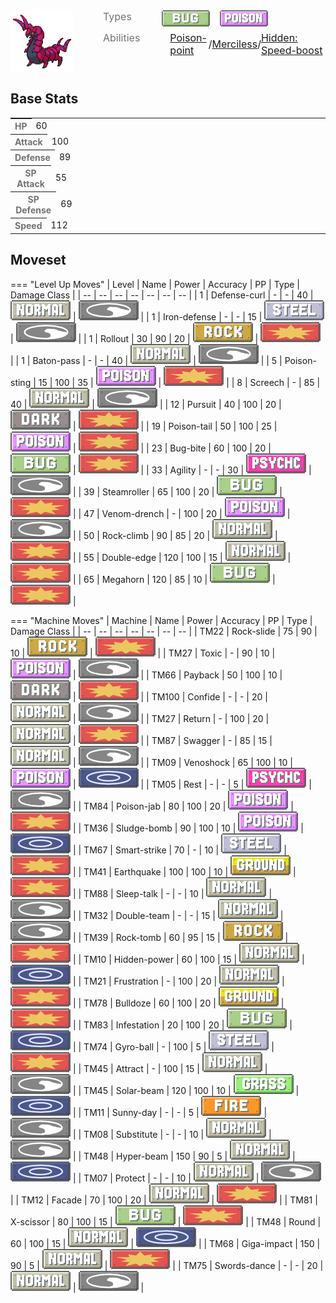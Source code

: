 <div style="display: flex; flex-direction: row; column-gap: 3rem; align-content: center;">
  <img src="../../img/pokemon/scolipede.png" width="100"/>

  <div>
    <div style="display: flex; flex-direction: row; column-gap: 3rem; alignt-items: center; margin-bottom: 0.5rem;">
      <p style="color: #737373; margin: 0px; font-size: 16px; font-weight: normal;">Types</p>
      <div style="display: flex; flex-direction: row; align-items: center; column-gap: 1rem">
        <img src='../../img/types/bug.png' style='width: 77px; height: 26px;'/>
        <img src='../../img/types/poison.png' style='width: 77px; height: 26px;'/>
      </div>
    </div>
    <div style="display: flex; flex-direction: row; column-gap: 3rem; alignt-items: center; ">
      <p style="color: #737373; margin: 0px;  font-weight: normal; font-size:16px;">Abilities</p>
      <div style="display: flex; flex-direction: row; align-items: center; font-size: 16px">
        <a href='' title="Whenever a move makes contact with this Pokemon, the move's user has a 30% chance of being poisoned.">Poison-point</a>
        /<a href='' title="This Pokemon's moves critical hit against poisoned targets.">Merciless</a>
        /<a href='' title="This Pokemon's Speed rises one stage after each turn.">Hidden: Speed-boost</a>
      </div>
    </div>
  </div>
</div>

## Base Stats
<table style="width: 100%">
  <tbody style="width: 100%;">
    <tr style="display: flex; align-items: center;">
      <th style="color: #737373;" >HP</th>
      <td style="border-top: none; width: 70px">60</td>
      <td style="width: 100%; min-width: 450px; border-top: none;">
        <div style="width: 23%;" class="ranking-bar rank-3">
        </div>
      </td>
    </tr>
    <tr style="display: flex; align-items: center;">
      <th style="color: #737373;">Attack</th>
      <td style="border-top: none; width: 70px">100</td>
      <td style="width: 100%; min-width: 450px; border-top: none;">
        <div style="width: 39%;" class="ranking-bar rank-4">
        </div>
      </td>
    </tr>
    <tr style="display: flex; align-items: center;">
      <th style="color: #737373;">Defense</th>
      <td style="border-top: none; width: 70px">89</td>
      <td style="width: 100%; min-width: 450px; border-top: none;">
        <div style="width: 34%;" class="ranking-bar rank-4">
        </div>
      </td>
    </tr>
    <tr style="display: flex; align-items: center;">
      <th style="color: #737373;">SP Attack</th>
      <td style="border-top: none; width: 70px">55</td>
      <td style="width: 100%; min-width: 450px; border-top: none;">
        <div style="width: 21%;" class="ranking-bar rank-3">
        </div>
      </td>
    </tr>
    <tr style="display: flex; align-items: center;">
      <th style="color: #737373;">SP Defense</th>
      <td style="border-top: none; width: 70px">69</td>
      <td style="width: 100%; min-width: 450px; border-top: none;">
        <div style="width: 27%;" class="ranking-bar rank-3">
        </div>
      </td>
    </tr>
    <tr style="display: flex; align-items: center;">
      <th style="color: #737373;">Speed</th>
      <td style="border-top: none; width: 70px">112</td>
      <td style="width: 100%; min-width: 450px; border-top: none;">
        <div style="width: 43%;" class="ranking-bar rank-5">
        </div>
      </td>
    </tr>
  </tbody>
</table>





## Moveset

=== "Level Up Moves"
    | Level | Name | Power | Accuracy | PP | Type | Damage Class |
        | -- | -- | -- | -- | -- | -- | -- |
        	| 1 | Defense-curl | - | - | 40 | ![normal](../img/types/normal.png) | ![status](../img/types/status.png) |
	| 1 | Iron-defense | - | - | 15 | ![steel](../img/types/steel.png) | ![status](../img/types/status.png) |
	| 1 | Rollout | 30 | 90 | 20 | ![rock](../img/types/rock.png) | ![physical](../img/types/physical.png) |
	| 1 | Baton-pass | - | - | 40 | ![normal](../img/types/normal.png) | ![status](../img/types/status.png) |
	| 5 | Poison-sting | 15 | 100 | 35 | ![poison](../img/types/poison.png) | ![physical](../img/types/physical.png) |
	| 8 | Screech | - | 85 | 40 | ![normal](../img/types/normal.png) | ![status](../img/types/status.png) |
	| 12 | Pursuit | 40 | 100 | 20 | ![dark](../img/types/dark.png) | ![physical](../img/types/physical.png) |
	| 19 | Poison-tail | 50 | 100 | 25 | ![poison](../img/types/poison.png) | ![physical](../img/types/physical.png) |
	| 23 | Bug-bite | 60 | 100 | 20 | ![bug](../img/types/bug.png) | ![physical](../img/types/physical.png) |
	| 33 | Agility | - | - | 30 | ![psychic](../img/types/psychic.png) | ![status](../img/types/status.png) |
	| 39 | Steamroller | 65 | 100 | 20 | ![bug](../img/types/bug.png) | ![physical](../img/types/physical.png) |
	| 47 | Venom-drench | - | 100 | 20 | ![poison](../img/types/poison.png) | ![status](../img/types/status.png) |
	| 50 | Rock-climb | 90 | 85 | 20 | ![normal](../img/types/normal.png) | ![physical](../img/types/physical.png) |
	| 55 | Double-edge | 120 | 100 | 15 | ![normal](../img/types/normal.png) | ![physical](../img/types/physical.png) |
	| 65 | Megahorn | 120 | 85 | 10 | ![bug](../img/types/bug.png) | ![physical](../img/types/physical.png) |

        

=== "Machine Moves"
    | Machine | Name | Power | Accuracy | PP | Type | Damage Class |
        | -- | -- | -- | -- | -- | -- | -- |
        	| TM22 | Rock-slide | 75 | 90 | 10 | ![rock](../img/types/rock.png) | ![physical](../img/types/physical.png) |
	| TM27 | Toxic | - | 90 | 10 | ![poison](../img/types/poison.png) | ![status](../img/types/status.png) |
	| TM66 | Payback | 50 | 100 | 10 | ![dark](../img/types/dark.png) | ![physical](../img/types/physical.png) |
	| TM100 | Confide | - | - | 20 | ![normal](../img/types/normal.png) | ![status](../img/types/status.png) |
	| TM27 | Return | - | 100 | 20 | ![normal](../img/types/normal.png) | ![physical](../img/types/physical.png) |
	| TM87 | Swagger | - | 85 | 15 | ![normal](../img/types/normal.png) | ![status](../img/types/status.png) |
	| TM09 | Venoshock | 65 | 100 | 10 | ![poison](../img/types/poison.png) | ![special](../img/types/special.png) |
	| TM05 | Rest | - | - | 5 | ![psychic](../img/types/psychic.png) | ![status](../img/types/status.png) |
	| TM84 | Poison-jab | 80 | 100 | 20 | ![poison](../img/types/poison.png) | ![physical](../img/types/physical.png) |
	| TM36 | Sludge-bomb | 90 | 100 | 10 | ![poison](../img/types/poison.png) | ![special](../img/types/special.png) |
	| TM67 | Smart-strike | 70 | - | 10 | ![steel](../img/types/steel.png) | ![physical](../img/types/physical.png) |
	| TM41 | Earthquake | 100 | 100 | 10 | ![ground](../img/types/ground.png) | ![physical](../img/types/physical.png) |
	| TM88 | Sleep-talk | - | - | 10 | ![normal](../img/types/normal.png) | ![status](../img/types/status.png) |
	| TM32 | Double-team | - | - | 15 | ![normal](../img/types/normal.png) | ![status](../img/types/status.png) |
	| TM39 | Rock-tomb | 60 | 95 | 15 | ![rock](../img/types/rock.png) | ![physical](../img/types/physical.png) |
	| TM10 | Hidden-power | 60 | 100 | 15 | ![normal](../img/types/normal.png) | ![special](../img/types/special.png) |
	| TM21 | Frustration | - | 100 | 20 | ![normal](../img/types/normal.png) | ![physical](../img/types/physical.png) |
	| TM78 | Bulldoze | 60 | 100 | 20 | ![ground](../img/types/ground.png) | ![physical](../img/types/physical.png) |
	| TM83 | Infestation | 20 | 100 | 20 | ![bug](../img/types/bug.png) | ![special](../img/types/special.png) |
	| TM74 | Gyro-ball | - | 100 | 5 | ![steel](../img/types/steel.png) | ![physical](../img/types/physical.png) |
	| TM45 | Attract | - | 100 | 15 | ![normal](../img/types/normal.png) | ![status](../img/types/status.png) |
	| TM45 | Solar-beam | 120 | 100 | 10 | ![grass](../img/types/grass.png) | ![special](../img/types/special.png) |
	| TM11 | Sunny-day | - | - | 5 | ![fire](../img/types/fire.png) | ![status](../img/types/status.png) |
	| TM08 | Substitute | - | - | 10 | ![normal](../img/types/normal.png) | ![status](../img/types/status.png) |
	| TM48 | Hyper-beam | 150 | 90 | 5 | ![normal](../img/types/normal.png) | ![special](../img/types/special.png) |
	| TM07 | Protect | - | - | 10 | ![normal](../img/types/normal.png) | ![status](../img/types/status.png) |
	| TM12 | Facade | 70 | 100 | 20 | ![normal](../img/types/normal.png) | ![physical](../img/types/physical.png) |
	| TM81 | X-scissor | 80 | 100 | 15 | ![bug](../img/types/bug.png) | ![physical](../img/types/physical.png) |
	| TM48 | Round | 60 | 100 | 15 | ![normal](../img/types/normal.png) | ![special](../img/types/special.png) |
	| TM68 | Giga-impact | 150 | 90 | 5 | ![normal](../img/types/normal.png) | ![physical](../img/types/physical.png) |
	| TM75 | Swords-dance | - | - | 20 | ![normal](../img/types/normal.png) | ![status](../img/types/status.png) |

        
